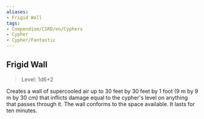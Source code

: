 ```yaml
---
aliases:
- Frigid Wall
tags:
- Compendium/CSRD/en/Cyphers
- Cypher
- Cypher/Fantastic
---
```


  
## Frigid Wall  
>Level: 1d6+2  
  
Creates a wall of supercooled air up to 30 feet by 30 feet by 1 foot (9 m by 9 m by 30 cm) that inflicts damage equal to the cypher's level on anything that passes through it. The wall conforms to the space available. It lasts for ten minutes.